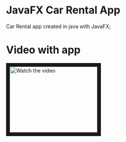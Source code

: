 # JavaFX Car Rental App
Car Rental app created in java with JavaFX;
# Video with app
<a href="https://youtu.be/oYRrCa0PG-4" target="_blank">
 <img src="http://img.youtube.com/vi/oYRrCa0PG-4/mq3.jpg" alt="Watch the video" width="240" height="180" border="10" />
</a>
